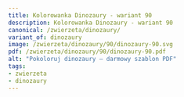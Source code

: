```yaml
---
title: Kolorowanka Dinozaury - wariant 90
description: Kolorowanka Dinozaury - wariant 90
canonical: /zwierzeta/dinozaury/
variant_of: dinozaury
image: /zwierzeta/dinozaury/90/dinozaury-90.svg
pdf: /zwierzeta/dinozaury/90/dinozaury-90.pdf
alt: "Pokoloruj dinozaury – darmowy szablon PDF"
tags:
- zwierzeta
- dinozaury
---
```

